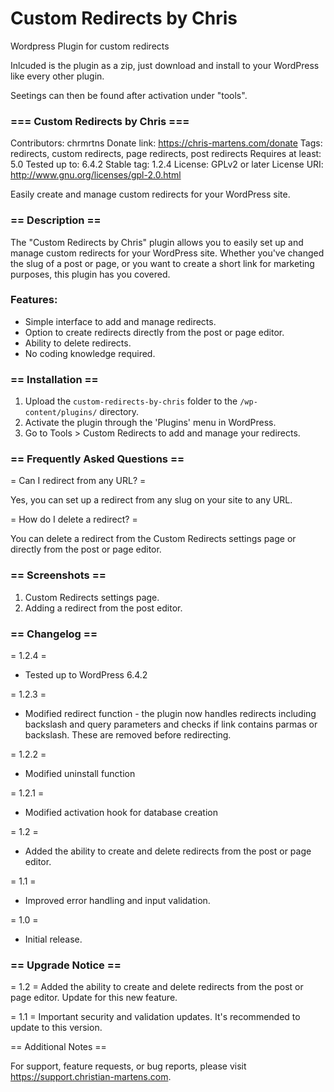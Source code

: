 # Custom Redirects by Chris
 Wordpress Plugin for custom redirects

 Inlcuded is the plugin as a zip, just download and install to your WordPress like every other plugin.

 Seetings can then be found after activation under "tools".

 


### === Custom Redirects by Chris ===
Contributors: chrmrtns
Donate link: https://chris-martens.com/donate
Tags: redirects, custom redirects, page redirects, post redirects
Requires at least: 5.0
Tested up to: 6.4.2
Stable tag: 1.2.4
License: GPLv2 or later
License URI: http://www.gnu.org/licenses/gpl-2.0.html

Easily create and manage custom redirects for your WordPress site.

### == Description ==

The "Custom Redirects by Chris" plugin allows you to easily set up and manage custom redirects for your WordPress site. Whether you've changed the slug of a post or page, or you want to create a short link for marketing purposes, this plugin has you covered.

### Features:
* Simple interface to add and manage redirects.
* Option to create redirects directly from the post or page editor.
* Ability to delete redirects.
* No coding knowledge required.

### == Installation ==

1. Upload the `custom-redirects-by-chris` folder to the `/wp-content/plugins/` directory.
2. Activate the plugin through the 'Plugins' menu in WordPress.
3. Go to Tools > Custom Redirects to add and manage your redirects.

### == Frequently Asked Questions ==

= Can I redirect from any URL? =

Yes, you can set up a redirect from any slug on your site to any URL.

= How do I delete a redirect? =

You can delete a redirect from the Custom Redirects settings page or directly from the post or page editor.

### == Screenshots ==

1. Custom Redirects settings page.
2. Adding a redirect from the post editor.

### == Changelog ==

= 1.2.4 =
* Tested up to WordPress 6.4.2

= 1.2.3 =
* Modified redirect function - the plugin now handles redirects including backslash and query parameters and checks if link contains parmas or backslash. These are removed before redirecting.

= 1.2.2 =
* Modified uninstall function

= 1.2.1 =
* Modified activation hook for database creation

= 1.2 =
* Added the ability to create and delete redirects from the post or page editor.

= 1.1 =
* Improved error handling and input validation.

= 1.0 =
* Initial release.

### == Upgrade Notice ==

= 1.2 =
Added the ability to create and delete redirects from the post or page editor. Update for this new feature.

= 1.1 =
Important security and validation updates. It's recommended to update to this version.

== Additional Notes ==

For support, feature requests, or bug reports, please visit https://support.christian-martens.com.

